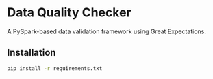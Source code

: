 # Data Quality Checker

A PySpark-based data validation framework using Great Expectations.

## Installation
```bash
pip install -r requirements.txt